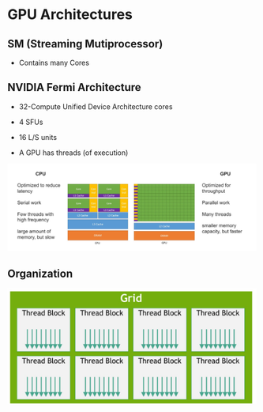 # GPU Architectures

## SM (Streaming Mutiprocessor)

- Contains many Cores

## NVIDIA Fermi Architecture
- 32-Compute Unified Device Architecture cores
- 4 SFUs
- 16 L/S units

- A GPU has threads (of execution)

![alt text](media/image-24.png)

## Organization

![alt text](media/image-25.png)